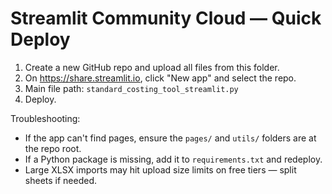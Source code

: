 # Streamlit Community Cloud — Quick Deploy

1) Create a new GitHub repo and upload all files from this folder.
2) On https://share.streamlit.io, click "New app" and select the repo.
3) Main file path: `standard_costing_tool_streamlit.py`
4) Deploy.

Troubleshooting:
- If the app can't find pages, ensure the `pages/` and `utils/` folders are at the repo root.
- If a Python package is missing, add it to `requirements.txt` and redeploy.
- Large XLSX imports may hit upload size limits on free tiers — split sheets if needed.

